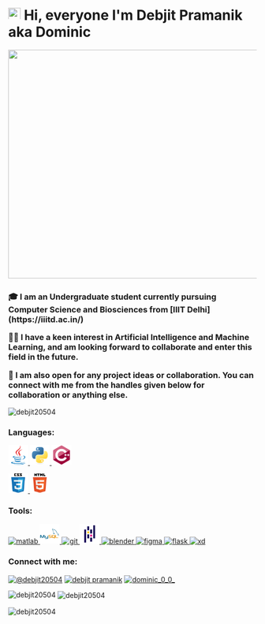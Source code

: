 <h1 align="left"> <img src="https://camo.githubusercontent.com/e8e7b06ecf583bc040eb60e44eb5b8e0ecc5421320a92929ce21522dbc34c891/68747470733a2f2f6d656469612e67697068792e636f6d2f6d656469612f6876524a434c467a6361737252346961377a2f67697068792e676966" width = "25" height = "25"/> Hi, everyone I'm Debjit Pramanik aka Dominic</h1>

<img src="https://c.tenor.com/3bTxZ4HdrysAAAAC/pixels-neon.gif" width = "832" height = "464"/>

<h3 align="left">
🎓 I am an Undergraduate student currently pursuing Computer Science and Biosciences from [IIIT Delhi](https://iiitd.ac.in/)

👨‍💻 I have a keen interest in Artificial Intelligence and Machine Learning, 
   and am looking forward to collaborate and enter this field in the future.

🤝 I am also open for any project ideas or collaboration. 
   You can connect with me from the handles given below for collaboration or anything else.
</h3>

<p align="left"> <img src="https://komarev.com/ghpvc/?username=debjit20504&label=Profile%20views&color=0e75b6&style=flat" alt="debjit20504" /> </p>

<!-- <p align="left"> <a href="https://github.com/ryo-ma/github-profile-trophy"><img src="https://github-profile-trophy.vercel.app/?username=debjit20504" alt="debjit20504" /></a> </p> -->

<!-- <p align="left"> <a href="https://twitter.com/@debjit20504" target="blank"><img src="https://img.shields.io/twitter/follow/@debjit20504?logo=twitter&style=for-the-badge" alt="@debjit20504" /></a> </p> -->

<h3 align="left">Languages:</h3>
<p align="left"> 
   <a href="https://www.java.com" target="_blank" rel="noreferrer"> <img src="https://raw.githubusercontent.com/devicons/devicon/master/icons/java/java-original.svg" alt="java" width="40" height="40"/> </a> 
   <a href="https://www.python.org" target="_blank" rel="noreferrer"> <img src="https://raw.githubusercontent.com/devicons/devicon/master/icons/python/python-original.svg" alt="python" width="40" height="40"/> </a> 
   <a href="https://www.w3schools.com/cpp/" target="_blank" rel="noreferrer"> <img src="https://raw.githubusercontent.com/devicons/devicon/master/icons/cplusplus/cplusplus-original.svg" alt="cplusplus" width="40" height="40"/> </a> </p>
   <a href="https://www.w3schools.com/css/" target="_blank" rel="noreferrer"> <img src="https://raw.githubusercontent.com/devicons/devicon/master/icons/css3/css3-original-wordmark.svg" alt="css3" width="40" height="40"/> </a>
   <a href="https://www.w3.org/html/" target="_blank" rel="noreferrer"> <img src="https://raw.githubusercontent.com/devicons/devicon/master/icons/html5/html5-original-wordmark.svg" alt="html5" width="40" height="40"/> </a>

<h3 align="left">Tools:</h3>
   <a href="https://www.mathworks.com/" target="_blank" rel="noreferrer"> <img src="https://upload.wikimedia.org/wikipedia/commons/2/21/Matlab_Logo.png" alt="matlab" width="40" height="40"/> </a> 
   <a href="https://www.mysql.com/" target="_blank" rel="noreferrer"> <img src="https://raw.githubusercontent.com/devicons/devicon/master/icons/mysql/mysql-original-wordmark.svg" alt="mysql" width="40" height="40"/> </a> 
   <a href="https://git-scm.com/" target="_blank" rel="noreferrer"> <img src="https://www.vectorlogo.zone/logos/git-scm/git-scm-icon.svg" alt="git" width="40" height="40"/> </a> 
   <a href="https://pandas.pydata.org/" target="_blank" rel="noreferrer"> <img src="https://raw.githubusercontent.com/devicons/devicon/2ae2a900d2f041da66e950e4d48052658d850630/icons/pandas/pandas-original.svg" alt="pandas" width="40" height="40"/> </a> 
   <a href="https://www.blender.org/" target="_blank" rel="noreferrer"> <img src="https://download.blender.org/branding/community/blender_community_badge_white.svg" alt="blender" width="40" height="40"/> </a> 
   <a href="https://www.figma.com/" target="_blank" rel="noreferrer"> <img src="https://www.vectorlogo.zone/logos/figma/figma-icon.svg" alt="figma" width="40" height="40"/> </a> 
   <a href="https://flask.palletsprojects.com/" target="_blank" rel="noreferrer"> <img src="https://www.vectorlogo.zone/logos/pocoo_flask/pocoo_flask-icon.svg" alt="flask" width="40" height="40"/> </a> 
   <a href="https://www.adobe.com/products/xd.html" target="_blank" rel="noreferrer"> <img src="https://cdn.worldvectorlogo.com/logos/adobe-xd.svg" alt="xd" width="40" height="40"/> </a> </p>

<h3 align="left">Connect with me:</h3>
<p align="left">
<a href="https://twitter.com/@debjit20504" target="blank"><img align="center" src="https://raw.githubusercontent.com/rahuldkjain/github-profile-readme-generator/master/src/images/icons/Social/twitter.svg" alt="@debjit20504" height="30" width="40" /></a>
<a href="https://linkedin.com/in/debjit pramanik" target="blank"><img align="center" src="https://raw.githubusercontent.com/rahuldkjain/github-profile-readme-generator/master/src/images/icons/Social/linked-in-alt.svg" alt="debjit pramanik" height="30" width="40" /></a>
<a href="https://instagram.com/dominic_0_0_" target="blank"><img align="center" src="https://raw.githubusercontent.com/rahuldkjain/github-profile-readme-generator/master/src/images/icons/Social/instagram.svg" alt="dominic_0_0_" height="30" width="40" /></a>
</p>


<p><img align="left" src="https://github-readme-stats.vercel.app/api/top-langs?username=debjit20504&show_icons=true&locale=en&layout=compact" alt="debjit20504" /></p>

<p>&nbsp;<img align="center" src="https://github-readme-stats.vercel.app/api?username=debjit20504&show_icons=true&locale=en" alt="debjit20504" /></p>

<p><img align="center" src="https://github-readme-streak-stats.herokuapp.com/?user=debjit20504&" alt="debjit20504" /></p>






<!--# **Hi there** <img src="https://camo.githubusercontent.com/e8e7b06ecf583bc040eb60e44eb5b8e0ecc5421320a92929ce21522dbc34c891/68747470733a2f2f6d656469612e67697068792e636f6d2f6d656469612f6876524a434c467a6361737252346961377a2f67697068792e676966" width = "25" height = "25"/>

<img src="https://c.tenor.com/3bTxZ4HdrysAAAAC/pixels-neon.gif" width = "832" height = "464"/>

🎓 I am an Undergraduate student currently pursuing Computer Science and Biosciences from [IIIT Delhi](https://iiitd.ac.in/).

👨‍💻 I have a keen interest in Artificial Intelligence and Machine Learning, 
   and am looking forward to collaborate and enter this field in the future.

🤝 I am also open for any project ideas or collaboration. 
   You can connect with me from the handles given below for collaboration or anything else.

## 🛠️ **Skills**

### **Languages** 
[]() -->
<!-- <img src="https://images6.fanpop.com/image/photos/37500000/Chi-typing-on-a-computer-chis-sweet-home-chis-new-address-37597964-320-240.gif" width = "16" height = "12"/> -->






<!--
**debjit20504/debjit20504** is a ✨ _special_ ✨ repository because its `README.md` (this file) appears on your GitHub profile.

Here are some ideas to get you started:

- 🔭 I’m currently working on ...
- 🌱 I’m currently learning ...
- 👯 I’m looking to collaborate on ...
- 🤔 I’m looking for help with ...
- 💬 Ask me about ...
- 📫 How to reach me: ...
- 😄 Pronouns: ...
- ⚡ Fun fact: ...
-->
